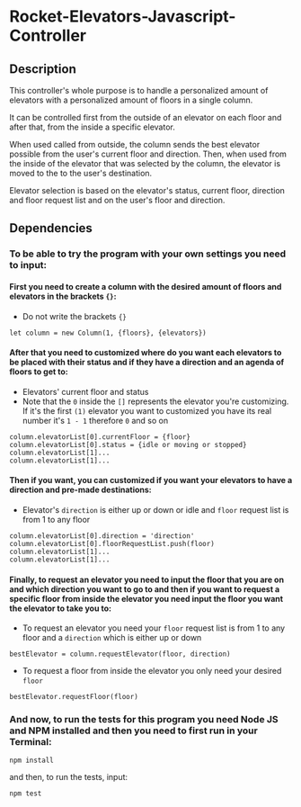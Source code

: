 # Rocket-Elevators-Javascript-Controller
## Description

This controller's whole purpose is to handle a personalized amount of elevators with a personalized amount of floors in a single column.

It can be controlled first from the outside of an elevator on each floor and after that, from the inside a specific elevator.

When used called from outside, the column sends the best elevator possible from the user's current floor and direction. Then, when used from the inside of the elevator that was selected by the column, the elevator is moved to the to the user's destination.

Elevator selection is based on the elevator's status, current floor, direction and floor request list and on the user's floor and direction.

## Dependencies

### To be able to try the program with your own settings you need to input:

#### First you need to create a column with the desired amount of floors and elevators in the brackets `{}`:
- Do not write the brackets `{}`
```
let column = new Column(1, {floors}, {elevators})
```
#### After that you need to customized where do you want each elevators to be placed with their status and if they have a direction and an agenda of floors to get to:
- Elevators' current floor and status
- Note that the `0` inside the `[]` represents the elevator you're customizing. If it's the first `(1)` elevator you want to customized you have its real number it's `1 - 1` therefore `0` and so on
```
column.elevatorList[0].currentFloor = {floor}
column.elevatorList[0].status = {idle or moving or stopped} 
column.elevatorList[1]...
column.elevatorList[1]...
```
#### Then if you want, you can customized if you want your elevators to have a direction and pre-made destinations:
- Elevator's `direction` is either up or down or idle and `floor` request list is from 1 to any floor
```
column.elevatorList[0].direction = 'direction'
column.elevatorList[0].floorRequestList.push(floor)
column.elevatorList[1]...
column.elevatorList[1]...
```
#### Finally, to request an elevator you need to input the floor that you are on and which direction you want to go to and then if you want to request a specific floor from inside the elevator you need input the floor you want the elevator to take you to:
- To request an elevator you need your `floor` request list is from 1 to any floor and a `direction` which is either up or down
```
bestElevator = column.requestElevator(floor, direction)
```
- To request a floor from inside the elevator you only need your desired `floor`
```
bestElevator.requestFloor(floor)
```

### And now, to run the tests for this program you need Node JS and NPM installed and then you need to first run in your Terminal:
```
npm install
```

and then, to run the tests, input:

```
npm test
```
